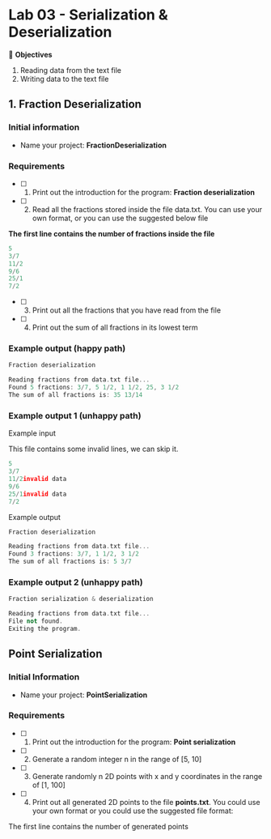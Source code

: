 # Lab 03 - Serialization & Deserialization

<aside>

🎯 **Objectives**
1. Reading data from the text file
2. Writing data to the text file

</aside>

## 1. Fraction Deserialization

### Initial information

- Name your project: **FractionDeserialization**

### Requirements

- [ ]  1. Print out the introduction for the program: **Fraction deserialization**
- [ ]  2. Read all the fractions stored inside the file data.txt. You can use your own format, or you can use the suggested below file

**The first line contains the number of fractions inside the file**

```cpp
5
3/7
11/2
9/6
25/1
7/2
```

- [ ]  3. Print out all the fractions that you have read from the file
- [ ]  4. Print out the sum of all fractions in its lowest term

### Example output (happy path)

```cpp
Fraction deserialization

Reading fractions from data.txt file...
Found 5 fractions: 3/7, 5 1/2, 1 1/2, 25, 3 1/2
The sum of all fractions is: 35 13/14
```

### Example output 1 (unhappy path)

Example input

This file contains some invalid lines, we can skip it.

```cpp
5
3/7
11/2invalid data
9/6
25/1invalid data
7/2
```

Example output

```cpp
Fraction deserialization

Reading fractions from data.txt file...
Found 3 fractions: 3/7, 1 1/2, 3 1/2
The sum of all fractions is: 5 3/7
```

### Example output 2 (unhappy path)

```cpp
Fraction serialization & deserialization

Reading fractions from data.txt file...
File not found. 
Exiting the program.
```

## Point Serialization

### Initial Information

- Name your project: **PointSerialization**

### Requirements

- [ ]  1. Print out the introduction for the program: **Point serialization**
- [ ]  2. Generate a random integer n in the range of [5, 10]
- [ ]  3. Generate randomly n 2D points with x and y coordinates in the range of [1, 100]
- [ ]  4. Print out all generated 2D points to the file **points.txt**. You could use your own format or you could use the suggested file format:

The first line contains the number of generated points